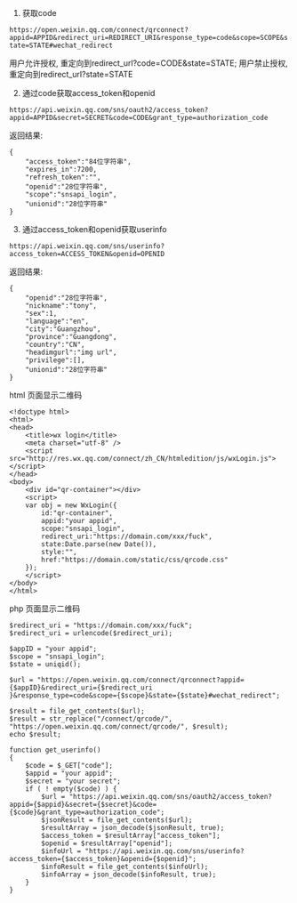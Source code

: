1. 获取code

`https://open.weixin.qq.com/connect/qrconnect?appid=APPID&redirect_uri=REDIRECT_URI&response_type=code&scope=SCOPE&state=STATE#wechat_redirect`

用户允许授权, 重定向到redirect_url?code=CODE&state=STATE;
用户禁止授权, 重定向到redirect_url?state=STATE

2. 通过code获取access_token和openid

`https://api.weixin.qq.com/sns/oauth2/access_token?appid=APPID&secret=SECRET&code=CODE&grant_type=authorization_code`

返回结果:

```
{
	"access_token":"84位字符串",
	"expires_in":7200,
	"refresh_token":"",
	"openid":"28位字符串",
	"scope":"snsapi_login",
	"unionid":"28位字符串"
}
```

3. 通过access_token和openid获取userinfo

`https://api.weixin.qq.com/sns/userinfo?access_token=ACCESS_TOKEN&openid=OPENID`

返回结果:

```
{	
	"openid":"28位字符串",
	"nickname":"tony",
	"sex":1,
	"language":"en",
	"city":"Guangzhou",
	"province":"Guangdong",
	"country":"CN",
	"headimgurl":"img url",
	"privilege":[],
	"unionid":"28位字符串"
}
```


html 页面显示二维码

```
<!doctype html>
<html>
<head>
	<title>wx login</title>
	<meta charset="utf-8" />
	<script src="http://res.wx.qq.com/connect/zh_CN/htmledition/js/wxLogin.js"></script>
</head>
<body>
	<div id="qr-container"></div>
	<script>
	var obj = new WxLogin({
		id:"qr-container",
		appid:"your appid",
		scope:"snsapi_login",
		redirect_uri:"https://domain.com/xxx/fuck",
		state:Date.parse(new Date()),
		style:"",
		href:"https://domain.com/static/css/qrcode.css"
	});
	</script>
</body>
</html>
```

php 页面显示二维码

```
$redirect_uri = "https://domain.com/xxx/fuck";
$redirect_uri = urlencode($redirect_uri);

$appID = "your appid";
$scope = "snsapi_login";
$state = uniqid();

$url = "https://open.weixin.qq.com/connect/qrconnect?appid={$appID}&redirect_uri={$redirect_uri
}&response_type=code&scope={$scope}&state={$state}#wechat_redirect";

$result = file_get_contents($url);
$result = str_replace("/connect/qrcode/", "https://open.weixin.qq.com/connect/qrcode/", $result);
echo $result;

function get_userinfo()
{
    $code = $_GET["code"];
    $appid = "your appid";
    $secret = "your secret";
    if ( ! empty($code) ) {
		$url = "https://api.weixin.qq.com/sns/oauth2/access_token?appid={$appid}&secret={$secret}&code={$code}&grant_type=authorization_code";
        $jsonResult = file_get_contents($url);
        $resultArray = json_decode($jsonResult, true);
        $access_token = $resultArray["access_token"];
        $openid = $resultArray["openid"];
        $infoUrl = "https://api.weixin.qq.com/sns/userinfo?access_token={$access_token}&openid={$openid}";
        $infoResult = file_get_contents($infoUrl);
        $infoArray = json_decode($infoResult, true);
	}
}
```

